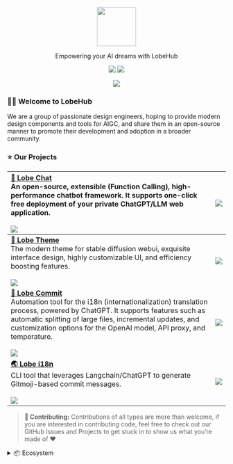 <a name="readme-top"></a>

<div align="center">

<picture>
  <source media="(prefers-color-scheme: dark)" srcset="https://registry.npmmirror.com/@lobehub/assets-logo/1.2.0/files/assets/logo-combine.webp">
  <img height="90" src="https://registry.npmmirror.com/@lobehub/assets-logo/1.2.0/files/assets/logo-combine-dark.webp">
</picture>

Empowering your AI dreams with LobeHub

[![][website-shield]][website-url]
[![][discord-shield]][discord-url]

![](https://raw.githubusercontent.com/andreasbm/readme/master/assets/lines/rainbow.png)

</div>

### 👋🏻 Welcome to LobeHub

We are a group of passionate design engineers, hoping to provide modern design components and tools for AIGC, and share them in an open-source manner to promote their development and adoption in a broader community.

### ⭐️ Our Projects

| [**🤖 Lobe Chat**][lobe-chat-github]<br/>An open-source, extensible (Function Calling), high-performance chatbot framework. It supports one-click free deployment of your private ChatGPT/LLM web application.<br/><br/>![][lobe-chat-shield]                                                                                                | [![][lobe-chat-cover]][lobe-chat-github]     |
| :------------------------------------------------------------------------------------------------------------------------------------------------------------------------------------------------------------------------------------------------------------------------------------------------------------------------------------------- | :------------------------------------------- |
| [**🤯 Lobe Theme**][lobe-theme-github]<br/>The modern theme for stable diffusion webui, exquisite interface design, highly customizable UI, and efficiency boosting features.<br/><br/>![][lobe-theme-shield]                                                                                                                                | [![][lobe-theme-cover]][lobe-theme-github]   |
| [**💌 Lobe Commit**][lobe-commit-github]<br/>Automation tool for the i18n (internationalization) translation process, powered by ChatGPT. It supports features such as automatic splitting of large files, incremental updates, and customization options for the OpenAI model, API proxy, and temperature.<br/><br/>![][lobe-commit-shield] | [![][lobe-commit-cover]][lobe-commit-github] |
| [**🌏 Lobe i18n**][lobe-i18n-github]<br/>CLI tool that leverages Langchain/ChatGPT to generate Gitmoji-based commit messages.<br/><br/>![][lobe-i18n-shield]                                                                                                                                                                                 | [![][lobe-i18n-cover]][lobe-i18n-github]     |

> **🤝 Contributing:** Contributions of all types are more than welcome, if you are interested in contributing code, feel free to check out our GitHub Issues and Projects to get stuck in to show us what you’re made of ❤️

<details>
<summary>📦 Ecosystem</summary>
<br/>

| NAME                                | REPO                                           | NPM                                      | DATE                 |
| ----------------------------------- | ---------------------------------------------- | ---------------------------------------- | -------------------- |
| [@lobehub/ui][lobe-ui-url]          | [lobehub/lobe-ui][lobe-ui-github]              | [![][lobe-ui-shield]][lobe-ui-url]       | ![][lobe-ui-date]    |
| [@lobehub/cli-ui][lobe-cliui-url]   | [lobehub/cli-ui][lobe-cliui-github]            | [![][lobe-cliui-shield]][lobe-cliui-url] | ![][lobe-cliui-date] |
| [@lobehub/lint][lobe-lint-url]      | [lobehub/lobe-lint][lobe-lint-github]          | [![][lobe-lint-shield]][lobe-lint-url]   | ![][lobe-lint-date]  |
| [dumi-theme-lobehub][lobe-dumi-url] | [lobehub/dumi-theme-lobehub][lobe-dumi-github] | [![][lobe-dumi-shield]][lobe-dumi-url]   | ![][lobe-dumi-date]  |

</details>

<!-- @lobehub/chat -->

[lobe-chat-github]: https://github.com/lobehub/lobe-chat
[lobe-chat-cover]: https://gw.alipayobjects.com/zos/kitchen/3uH7fYVvfO/lobechat.webp
[lobe-chat-shield]: https://img.shields.io/github/stars/lobehub/lobe-chat.svg?style=flat
[lobe-theme-github]: https://github.com/lobehub/sd-webui-lobe-theme
[lobe-theme-cover]: https://gw.alipayobjects.com/zos/kitchen/8Ab%24hLJ5ur/cover.webp
[lobe-theme-shield]: https://img.shields.io/github/stars/lobehub/sd-webui-lobe-theme.svg?style=flat
[lobe-commit-github]: https://github.com/lobehub/lobe-commit/tree/master/packages/lobe-commit
[lobe-commit-cover]: https://gw.alipayobjects.com/zos/kitchen/3%26ByxtP39X/preview.webp
[lobe-commit-shield]: https://img.shields.io/npm/dt/@lobehub/commit-cli
[lobe-i18n-github]: https://github.com/lobehub/lobe-commit/tree/master/packages/lobe-i18n
[lobe-i18n-cover]: https://gw.alipayobjects.com/zos/kitchen/AH7rvv06qn/preview-i18n.webp
[lobe-i18n-shield]: https://img.shields.io/npm/dt/@lobehub/i18n-cli

<!-- @lobehub/ui -->

[lobe-ui-shield]: https://img.shields.io/npm/v/@lobehub/ui?label=%F0%9F%A4%AF%20NPM
[lobe-ui-url]: https://www.npmjs.com/package/@lobehub/ui
[lobe-ui-date]: https://img.shields.io/github/release-date/lobehub/lobe-ui?style=flat
[lobe-ui-github]: https://github.com/lobehub/lobe-ui

<!-- @lobehub/lint -->

[lobe-lint-shield]: https://img.shields.io/npm/v/@lobehub/lint?label=%F0%9F%A4%AF%20NPM
[lobe-lint-url]: https://www.npmjs.com/package/@lobehub/lint
[lobe-lint-date]: https://img.shields.io/github/release-date/lobehub/lobe-lint?style=flat
[lobe-lint-github]: https://github.com/lobehub/lobe-lint

<!-- @lobehub/cli-ui -->

[lobe-cliui-shield]: https://img.shields.io/npm/v/@lobehub/cli-ui?label=%F0%9F%A4%AF%20NPM
[lobe-cliui-url]: https://www.npmjs.com/package/@lobehub/cli-ui
[lobe-cliui-date]: https://img.shields.io/github/release-date/lobehub/lobe-commit?style=flat
[lobe-cliui-github]: https://github.com/lobehub/lobe-commit/tree/master/packages/lobei-ui

<!-- dumi-theme-lobehub -->

[lobe-dumi-shield]: https://img.shields.io/npm/v/dumi-theme-lobehub?label=%F0%9F%A4%AF%20NPM
[lobe-dumi-url]: https://www.npmjs.com/package/dumi-theme-lobehub
[lobe-dumi-date]: https://img.shields.io/github/release-date/lobehub/dumi-theme-lobehub?style=flat
[lobe-dumi-github]: https://github.com/lobehub/dumi-theme-lobehu

<!-- SHIELD LINK GROUP -->

[website-shield]: https://img.shields.io/website?down_message=offline&label=🤯%20lobehub.com&up_message=online&url=https%3A%2F%2Fchat.lobehub.com&style=flat
[website-url]: https://chat.lobehub.com
[discord-shield]: https://dcbadge.vercel.app/api/server/AYFPHvv2jT?style=flat
[discord-url]: https://discord.gg/AYFPHvv2jT
